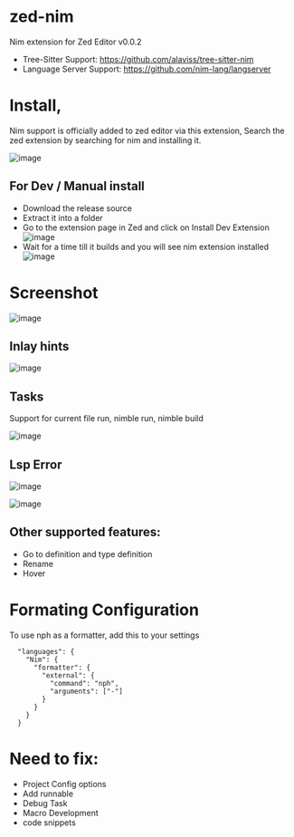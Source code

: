 # zed-nim
Nim extension for Zed Editor v0.0.2

- Tree-Sitter Support: https://github.com/alaviss/tree-sitter-nim
- Language Server Support: https://github.com/nim-lang/langserver

# Install,
Nim support is officially added to zed editor via this extension, Search the zed extension by searching for nim and installing it.

![image](https://github.com/user-attachments/assets/11009e16-1c61-49a7-a9eb-77d3aaeb9724)


## For Dev / Manual install

- Download the release source
- Extract it into a folder
- Go to the extension page in Zed and click on Install Dev Extension
![image](https://github.com/user-attachments/assets/5ce69399-e1b2-4b5c-8e9e-93a952c9977d)
- Wait for a time till it builds and you will see nim extension installed
![image](https://github.com/user-attachments/assets/88d7622c-f799-40d9-8c0a-1d99d2529197)




# Screenshot
![image](https://github.com/user-attachments/assets/96cd2df6-11ff-495b-b97f-787ea9b08dc2)

## Inlay hints
![image](https://github.com/user-attachments/assets/ae2e1a14-f923-4b8b-b1b5-1515b9e55697)

## Tasks
Support for current file run, nimble run, nimble build

![image](https://github.com/user-attachments/assets/7ae1b533-daef-4ecd-8896-1cbf663ba22a)

## Lsp Error
![image](https://github.com/user-attachments/assets/04bd10b2-d531-4c22-83d3-d570c85d0eda)

![image](https://github.com/user-attachments/assets/e8b3d664-8753-43f6-b690-6140471a2a17)

## Other supported features:
- Go to definition and type definition
- Rename
- Hover

# Formating Configuration

To use nph as a formatter, add this to your settings 

```
  "languages": {
    "Nim": {
      "formatter": {
        "external": {
          "command": "nph",
          "arguments": ["-"]
        }
      }
    }
  }
```

# Need to fix:
- Project Config options
- Add runnable
- Debug Task
- Macro Development
- code snippets 
